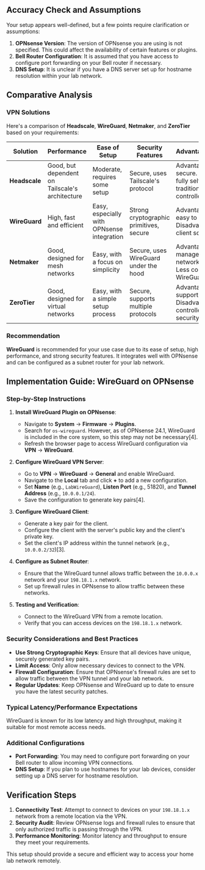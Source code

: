 ## Accuracy Check and Assumptions

Your setup appears well-defined, but a few points require clarification or assumptions:

1. **OPNsense Version**: The version of OPNsense you are using is not specified. This could affect the availability of certain features or plugins.
2. **Bell Router Configuration**: It is assumed that you have access to configure port forwarding on your Bell router if necessary.
3. **DNS Setup**: It is unclear if you have a DNS server set up for hostname resolution within your lab network.

## Comparative Analysis

### VPN Solutions

Here's a comparison of **Headscale**, **WireGuard**, **Netmaker**, and **ZeroTier** based on your requirements:

| **Solution** | **Performance** | **Ease of Setup** | **Security Features** | **Advantages/Disadvantages** |
|--------------|-----------------|-------------------|-----------------------|-----------------------------|
| **Headscale** | Good, but dependent on Tailscale's architecture | Moderate, requires some setup | Secure, uses Tailscale's protocol | Advantages: Zero-config, secure. Disadvantages: Not fully self-hosted in the traditional sense, requires a controller. |
| **WireGuard** | High, fast and efficient | Easy, especially with OPNsense integration | Strong cryptographic primitives, secure | Advantages: Fast, secure, easy to set up. Disadvantages: Requires client software on devices. |
| **Netmaker** | Good, designed for mesh networks | Easy, with a focus on simplicity | Secure, uses WireGuard under the hood | Advantages: Easy to manage, supports mesh networks. Disadvantages: Less control over underlying WireGuard settings. |
| **ZeroTier** | Good, designed for virtual networks | Easy, with a simple setup process | Secure, supports multiple protocols | Advantages: Easy to set up, supports multiple protocols. Disadvantages: Requires a controller, less control over security settings. |

### Recommendation

**WireGuard** is recommended for your use case due to its ease of setup, high performance, and strong security features. It integrates well with OPNsense and can be configured as a subnet router for your lab network.

## Implementation Guide: WireGuard on OPNsense

### Step-by-Step Instructions

1. **Install WireGuard Plugin on OPNsense**:
   - Navigate to **System** → **Firmware** → **Plugins**.
   - Search for `os-wireguard`. However, as of OPNsense 24.1, WireGuard is included in the core system, so this step may not be necessary[4].
   - Refresh the browser page to access WireGuard configuration via **VPN** → **WireGuard**.

2. **Configure WireGuard VPN Server**:
   - Go to **VPN** → **WireGuard** → **General** and enable WireGuard.
   - Navigate to the **Local** tab and click **+** to add a new configuration.
   - Set **Name** (e.g., `LabWireGuard`), **Listen Port** (e.g., 51820), and **Tunnel Address** (e.g., `10.0.0.1/24`).
   - Save the configuration to generate key pairs[4].

3. **Configure WireGuard Client**:
   - Generate a key pair for the client.
   - Configure the client with the server's public key and the client's private key.
   - Set the client's IP address within the tunnel network (e.g., `10.0.0.2/32`)[3].

4. **Configure as Subnet Router**:
   - Ensure that the WireGuard tunnel allows traffic between the `10.0.0.x` network and your `198.18.1.x` network.
   - Set up firewall rules in OPNsense to allow traffic between these networks.

5. **Testing and Verification**:
   - Connect to the WireGuard VPN from a remote location.
   - Verify that you can access devices on the `198.18.1.x` network.

### Security Considerations and Best Practices

- **Use Strong Cryptographic Keys**: Ensure that all devices have unique, securely generated key pairs.
- **Limit Access**: Only allow necessary devices to connect to the VPN.
- **Firewall Configuration**: Ensure that OPNsense's firewall rules are set to allow traffic between the VPN tunnel and your lab network.
- **Regular Updates**: Keep OPNsense and WireGuard up to date to ensure you have the latest security patches.

### Typical Latency/Performance Expectations

WireGuard is known for its low latency and high throughput, making it suitable for most remote access needs.

### Additional Configurations

- **Port Forwarding**: You may need to configure port forwarding on your Bell router to allow incoming VPN connections.
- **DNS Setup**: If you plan to use hostnames for your lab devices, consider setting up a DNS server for hostname resolution.

## Verification Steps

1. **Connectivity Test**: Attempt to connect to devices on your `198.18.1.x` network from a remote location via the VPN.
2. **Security Audit**: Review OPNsense logs and firewall rules to ensure that only authorized traffic is passing through the VPN.
3. **Performance Monitoring**: Monitor latency and throughput to ensure they meet your requirements.

This setup should provide a secure and efficient way to access your home lab network remotely.
